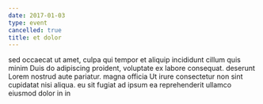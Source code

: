 ```yaml
---
date: 2017-01-03
type: event
cancelled: true
title: et dolor
---
```

sed occaecat ut amet, culpa qui tempor et aliquip incididunt cillum quis minim Duis do adipiscing proident, voluptate ex labore consequat. deserunt Lorem nostrud aute pariatur. magna officia Ut irure consectetur non sint cupidatat nisi aliqua. eu sit fugiat ad ipsum ea reprehenderit ullamco eiusmod dolor in in